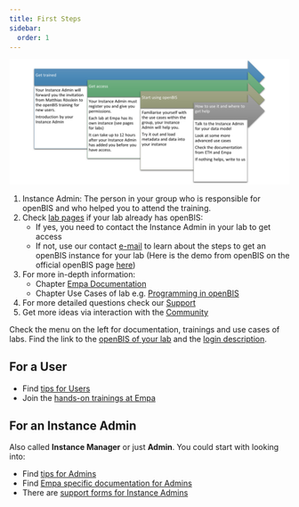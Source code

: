 ```yaml
---
title: First Steps
sidebar:
  order: 1
---
```


![Getting Started Workflow](src/assets/openBIS/Bild/GettingstartedopenBIS.png)

1. Instance Admin: The person in your group who is responsible for openBIS and who helped you to attend the training.
2. Check [lab pages](../pages-for-labs) if your lab already has openBIS:
   - If yes, you need to contact the Instance Admin in your lab to get access
   - If not, use our contact [e-mail](mailto:openbis-support@empa.ch) to learn about the steps to get an openBIS instance for your lab (Here is the demo from openBIS on the official openBIS page [here](https://openbis.ch/index.php/demo/#demo))
3. For more in-depth information:
   - Chapter [Empa Documentation](/research-data-management/openbis)
   - Chapter Use Cases of lab e.g. [Programming in openBIS](../3_Use_Cases_of_labs/Programming_in_openBIS/index.md)
3. For more detailed questions check our [Support](../support)
5. Get more ideas via interaction with the [Community](../4_Community/index.md)

Check the menu on the left for documentation, trainings and use cases of labs.
Find the link to the [openBIS of your lab](../pages-for-labs) and the [login description](./login).

## For a User

- Find [tips for Users](./users)
- Join the [hands-on trainings at Empa](../education)

## For an Instance Admin

Also called **Instance Manager** or just **Admin**. You could start with looking into:

- Find [tips for Admins](./admins)
- Find [Empa specific documentation for Admins](./admins)
- There are [support forms for Instance Admins](../support)
